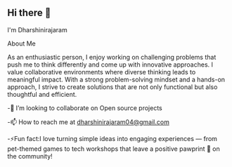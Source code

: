 ## Hi there 👋
I'm Dharshinirajaram

About Me

As an enthusiastic person, I enjoy working on challenging problems that push me to think differently and come up with innovative approaches. I value collaborative environments where diverse thinking leads to meaningful impact.
With a strong problem-solving mindset and a hands-on approach, I strive to create solutions that are not only functional but also thoughtful and efficient.

 -👯 I’m looking to collaborate on Open source projects
 
 -📫 How to reach me at dharshinirajaram04@gmail.com
 
 -⚡Fun fact:I love turning simple ideas into engaging experiences — from pet-themed games to tech workshops that leave a positive pawprint 🐾 on the community!
  
